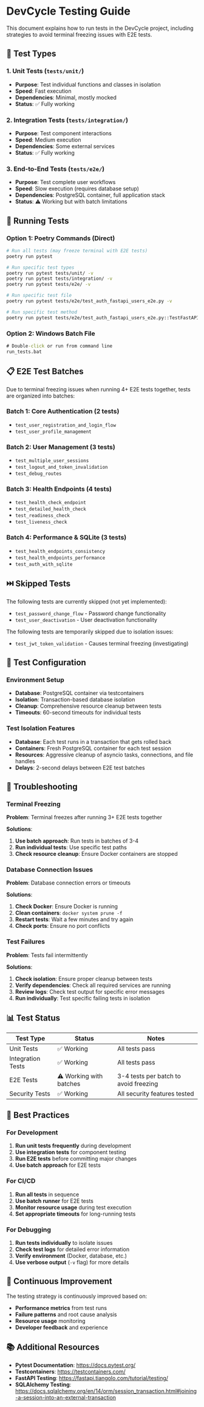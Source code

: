 # DevCycle Testing Guide

This document explains how to run tests in the DevCycle project, including strategies to avoid terminal freezing issues with E2E tests.

## 🧪 Test Types

### 1. Unit Tests (`tests/unit/`)
- **Purpose**: Test individual functions and classes in isolation
- **Speed**: Fast execution
- **Dependencies**: Minimal, mostly mocked
- **Status**: ✅ Fully working

### 2. Integration Tests (`tests/integration/`)
- **Purpose**: Test component interactions
- **Speed**: Medium execution
- **Dependencies**: Some external services
- **Status**: ✅ Fully working

### 3. End-to-End Tests (`tests/e2e/`)
- **Purpose**: Test complete user workflows
- **Speed**: Slow execution (requires database setup)
- **Dependencies**: PostgreSQL container, full application stack
- **Status**: ⚠️ Working but with batch limitations

## 🚀 Running Tests

### Option 1: Poetry Commands (Direct)

```bash
# Run all tests (may freeze terminal with E2E tests)
poetry run pytest

# Run specific test types
poetry run pytest tests/unit/ -v
poetry run pytest tests/integration/ -v
poetry run pytest tests/e2e/ -v

# Run specific test file
poetry run pytest tests/e2e/test_auth_fastapi_users_e2e.py -v

# Run specific test method
poetry run pytest tests/e2e/test_auth_fastapi_users_e2e.py::TestFastAPIUsersAuthenticationE2E::test_user_registration_and_login_flow -v
```

### Option 2: Windows Batch File

```cmd
# Double-click or run from command line
run_tests.bat
```

## 📋 E2E Test Batches

Due to terminal freezing issues when running 4+ E2E tests together, tests are organized into batches:

### Batch 1: Core Authentication (2 tests)
- `test_user_registration_and_login_flow`
- `test_user_profile_management`

### Batch 2: User Management (3 tests)
- `test_multiple_user_sessions`
- `test_logout_and_token_invalidation`
- `test_debug_routes`

### Batch 3: Health Endpoints (4 tests)
- `test_health_check_endpoint`
- `test_detailed_health_check`
- `test_readiness_check`
- `test_liveness_check`

### Batch 4: Performance & SQLite (3 tests)
- `test_health_endpoints_consistency`
- `test_health_endpoints_performance`
- `test_auth_with_sqlite`

## ⏭️ Skipped Tests

The following tests are currently skipped (not yet implemented):
- `test_password_change_flow` - Password change functionality
- `test_user_deactivation` - User deactivation functionality

The following tests are temporarily skipped due to isolation issues:
- `test_jwt_token_validation` - Causes terminal freezing (investigating)

## 🔧 Test Configuration

### Environment Setup
- **Database**: PostgreSQL container via testcontainers
- **Isolation**: Transaction-based database isolation
- **Cleanup**: Comprehensive resource cleanup between tests
- **Timeouts**: 60-second timeouts for individual tests

### Test Isolation Features
- **Database**: Each test runs in a transaction that gets rolled back
- **Containers**: Fresh PostgreSQL container for each test session
- **Resources**: Aggressive cleanup of asyncio tasks, connections, and file handles
- **Delays**: 2-second delays between E2E test batches

## 🐛 Troubleshooting

### Terminal Freezing
**Problem**: Terminal freezes after running 3+ E2E tests together

**Solutions**:
1. **Use batch approach**: Run tests in batches of 3-4
2. **Run individual tests**: Use specific test paths
3. **Check resource cleanup**: Ensure Docker containers are stopped

### Database Connection Issues
**Problem**: Database connection errors or timeouts

**Solutions**:
1. **Check Docker**: Ensure Docker is running
2. **Clean containers**: `docker system prune -f`
3. **Restart tests**: Wait a few minutes and try again
4. **Check ports**: Ensure no port conflicts

### Test Failures
**Problem**: Tests fail intermittently

**Solutions**:
1. **Check isolation**: Ensure proper cleanup between tests
2. **Verify dependencies**: Check all required services are running
3. **Review logs**: Check test output for specific error messages
4. **Run individually**: Test specific failing tests in isolation

## 📊 Test Status

| Test Type | Status | Notes |
|-----------|--------|-------|
| Unit Tests | ✅ Working | All tests pass |
| Integration Tests | ✅ Working | All tests pass |
| E2E Tests | ⚠️ Working with batches | 3-4 tests per batch to avoid freezing |
| Security Tests | ✅ Working | All security features tested |

## 🎯 Best Practices

### For Development
1. **Run unit tests frequently** during development
2. **Use integration tests** for component testing
3. **Run E2E tests** before committing major changes
4. **Use batch approach** for E2E tests

### For CI/CD
1. **Run all tests** in sequence
2. **Use batch runner** for E2E tests
3. **Monitor resource usage** during test execution
4. **Set appropriate timeouts** for long-running tests

### For Debugging
1. **Run tests individually** to isolate issues
2. **Check test logs** for detailed error information
3. **Verify environment** (Docker, database, etc.)
4. **Use verbose output** (`-v` flag) for more details

## 🔄 Continuous Improvement

The testing strategy is continuously improved based on:
- **Performance metrics** from test runs
- **Failure patterns** and root cause analysis
- **Resource usage** monitoring
- **Developer feedback** and experience

## 📚 Additional Resources

- **Pytest Documentation**: https://docs.pytest.org/
- **Testcontainers**: https://testcontainers.com/
- **FastAPI Testing**: https://fastapi.tiangolo.com/tutorial/testing/
- **SQLAlchemy Testing**: https://docs.sqlalchemy.org/en/14/orm/session_transaction.html#joining-a-session-into-an-external-transaction
